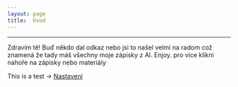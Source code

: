 ```yaml
---
layout: page
title:  Úvod
---
```

-----
Zdravím tě! Buď někdo dal odkaz nebo jsi to našel velmi na radom což znamená že tady máš všechny moje zápisky z AI. Enjoy.
pro více klikni nahoře na zápisky nebo materiály

This is a test -> [Nastavení](https://matejtechlovsky.github.io/ai/_materials/test)